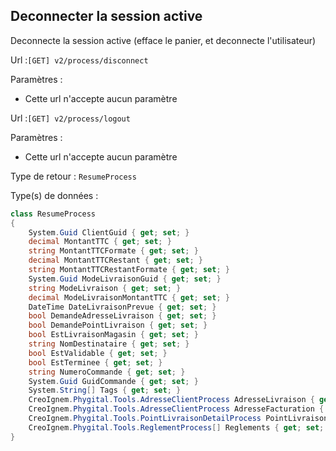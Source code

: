 ## <span id='deconnexionprocess'>Deconnecter la session active</span>

Deconnecte la session active (efface le panier, et deconnecte l'utilisateur)

Url :`[GET] v2/process/disconnect`

Paramètres : 

- Cette url n'accepte aucun paramètre

Url :`[GET] v2/process/logout`

Paramètres : 

- Cette url n'accepte aucun paramètre

Type de retour : `ResumeProcess`

Type(s) de données :

```csharp
class ResumeProcess
{
	System.Guid ClientGuid { get; set; }
	decimal MontantTTC { get; set; }
	string MontantTTCFormate { get; set; }
	decimal MontantTTCRestant { get; set; }
	string MontantTTCRestantFormate { get; set; }
	System.Guid ModeLivraisonGuid { get; set; }
	string ModeLivraison { get; set; }
	decimal ModeLivraisonMontantTTC { get; set; }
	DateTime DateLivraisonPrevue { get; set; }
	bool DemandeAdresseLivraison { get; set; }
	bool DemandePointLivraison { get; set; }
	bool EstLivraisonMagasin { get; set; }
	string NomDestinataire { get; set; }
	bool EstValidable { get; set; }
	bool EstTerminee { get; set; }
	string NumeroCommande { get; set; }
	System.Guid GuidCommande { get; set; }
	System.String[] Tags { get; set; }
	CreoIgnem.Phygital.Tools.AdresseClientProcess AdresseLivraison { get; set; }
	CreoIgnem.Phygital.Tools.AdresseClientProcess AdresseFacturation { get; set; }
	CreoIgnem.Phygital.Tools.PointLivraisonDetailProcess PointLivraisonAdresse { get; set; }
	CreoIgnem.Phygital.Tools.ReglementProcess[] Reglements { get; set; }
}

```

